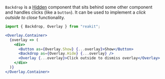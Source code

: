`Backdrop` is a [Hidden](/components/hidden) component that sits behind some other component and handles clicks (like a `button`). It can be used to implement a *click outside to close* functionality.

```jsx
import { Backdrop, Overlay } from "reakit";

<Overlay.Container>
  {overlay => (
    <div>
      <Button as={Overlay.Show} {...overlay}>Show</Button>
      <Backdrop as={Overlay.Hide} {...overlay} />
      <Overlay {...overlay}>Click outside to dismiss overlay</Overlay>
    </div>
  )}
</Overlay.Container>
```
